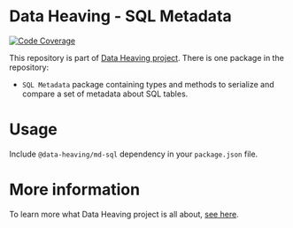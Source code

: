 # Data Heaving - SQL Metadata
[![Code Coverage](https://codecov.io/gh/DataHeaving/metadata/branch/develop/graph/badge.svg?flag=sql)](https://codecov.io/gh/DataHeaving/metadata)

This repository is part of [Data Heaving project](https://github.com/DataHeaving).
There is one package in the repository:
- `SQL Metadata` package containing types and methods to serialize and compare a set of metadata about SQL tables.

# Usage
Include `@data-heaving/md-sql` dependency in your `package.json` file.

# More information
To learn more what Data Heaving project is all about, [see here](https://github.com/DataHeaving/orchestration).